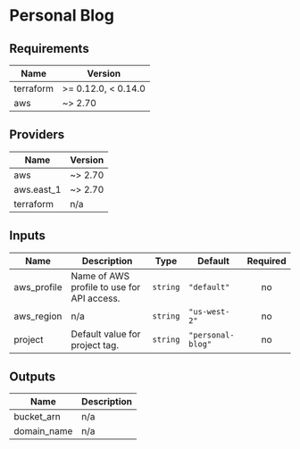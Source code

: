 # Personal Blog

<!-- BEGINNING OF PRE-COMMIT-TERRAFORM DOCS HOOK -->
## Requirements

| Name | Version |
|------|---------|
| terraform | >= 0.12.0, < 0.14.0 |
| aws | ~> 2.70 |

## Providers

| Name | Version |
|------|---------|
| aws | ~> 2.70 |
| aws.east\_1 | ~> 2.70 |
| terraform | n/a |

## Inputs

| Name | Description | Type | Default | Required |
|------|-------------|------|---------|:--------:|
| aws\_profile | Name of AWS profile to use for API access. | `string` | `"default"` | no |
| aws\_region | n/a | `string` | `"us-west-2"` | no |
| project | Default value for project tag. | `string` | `"personal-blog"` | no |

## Outputs

| Name | Description |
|------|-------------|
| bucket\_arn | n/a |
| domain\_name | n/a |

<!-- END OF PRE-COMMIT-TERRAFORM DOCS HOOK -->